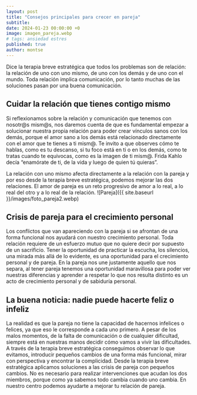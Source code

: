 ```yaml
---
layout: post
title: "Consejos principales para crecer en pareja"
subtitle: 
date: 2024-01-23 00:00:00 +0
image: imagen_pareja.webp
# tags: ansiedad estres
published: true
author: montse
---
```


Dice la terapia breve estratégica que todos los problemas son de relación: la relación de uno
con uno mismo, de uno con los demás y de uno con el mundo. Toda relación implica
comunicación, por lo tanto muchas de las soluciones pasan por una buena comunicación.

<!-- more -->

## Cuidar la relación que tienes contigo mismo

Si reflexionamos sobre la relación y comunicación que tenemos con nosotr@s mism@s, nos daremos cuenta de que es fundamental empezar a solucionar nuestra propia relación para poder crear vínculos sanos con los demás, porque el amor sano a los demás está relacionado directamente con el amor que te tienes a ti mism@. Te invito a que observes cómo te hablas, como es tu descanso, si tu foco está en ti o en los demás, como te tratas cuando te equivocas, como es la imagen de ti mism@. Frida Kahlo decía “enamórate de ti, de la vida y luego de quien tú quieras”. 

La relación con uno mismo afecta directamente a la relación con la pareja y por eso desde la terapia breve estratégica, podemos mejorar las dos relaciones. El amor de pareja es un reto progresivo de amor a lo real, a lo real del otro y a lo real de la relación.
![Pareja]({{ site.baseurl }}/images/foto_pareja2.webp)

## Crisis de pareja para el crecimiento personal

Los conflictos que van apareciendo con la pareja si se afrontan de una forma funcional nos ayudará con nuestro crecimiento personal. Toda relación requiere de un esfuerzo mutuo que no quiere decir por supuesto de un sacrificio. Tener la oportunidad de practicar la escucha, los silencios, una mirada más allá de lo evidente, es una oportunidad para el crecimiento personal y de pareja.
En la pareja nos une justamente aquello que nos separa, al tener pareja tenemos una oportunidad maravillosa para poder ver nuestras diferencias y aprender a respetar lo que nos resulta distinto es un acto de crecimiento personal y de sabiduría personal.

## La buena noticia: nadie puede hacerte feliz o infeliz

La realidad es que la pareja no tiene la capacidad de hacernos infelices o felices, ya que eso le corresponde a cada uno primero. A pesar de los malos momentos, de la falta de comunicación o de cualquier dificultad, siempre está en nuestras manos decidir cómo vamos a vivir las dificultades.
A través de la terapia breve estratégica conseguimos observar lo que evitamos, introducir pequeños cambios de una forma más funcional, mirar con perspectiva y encontrar la complicidad. 
Desde la terapia breve estratégica aplicamos soluciones a las crisis de pareja con pequeños cambios. No es necesario para realizar intervenciones que acudan los dos miembros, porque como ya sabemos todo cambia cuando uno cambia. En nuestro centro podemos ayudarte a mejorar tu relación de pareja.


